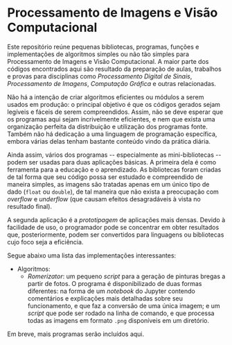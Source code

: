# Processamento de Imagens e Visão Computacional

Este repositório reúne pequenas bibliotecas, programas, funções e implementações de algoritmos simples ou não tão simples para Processamento de Imagens e Visão Computacional. A maior parte dos códigos encontrados aqui são resultado da preparação de aulas, trabalhos e provas para disciplinas como *Processamento Digital de Sinais*, *Processamento de Imagens*, *Computação Gráfica* e outras relacionadas.

Não há a intenção de criar algoritmos eficientes ou módulos a serem usados em produção: o principal objetivo é que os códigos gerados sejam legíveis e fáceis de serem compreendidos. Assim, não se deve esperar que os programas aqui sejam incrivelmente eficientes, e nem que exista uma organização perfeita da distribuição e utilização dos programas fonte. Também não há dedicação a uma linguagem de programação específica, embora várias delas tenham bastante conteúdo vindo da prática diária.

Ainda assim, vários dos programas -- especialmente as mini-bibliotecas -- podem ser usadas para duas aplicações básicas. A primeira dela é como ferramenta para a educação e o aprendizado. As bibliotecas foram criadas de tal forma que seu código possa ser estudado e compreendido de maneira simples, as imagens são tratadas apenas em um único tipo de dado (`float` ou `double`), de tal maneira que não exista a preocupação com *overflow* e *underflow* (que causam efeitos desagradáveis à vista no resultado final).

A segunda aplicação é a *prototipagem* de aplicações mais densas. Devido à facilidade de uso, o programador pode se concentrar em obter resultados que, posteriormente, podem ser convertidos para linguagens ou bibliotecas cujo foco seja a eficiência.

Segue abaixo uma lista das implementações interessantes:

* Algoritmos:
  * *Romerizator*: um pequeno *script* para a geração de pinturas bregas a partir de fotos. O programa é disponibilizado de duas formas diferentes: na forma de um *notebook* do Jupyter contendo comentários e explicações mais detalhadas sobre seu funcionamento, e que faz a conversão de uma única imagem; e um *script* que pode ser rodado na linha de comando, e que processa todas as imagens em formato `.png` disponíveis em um diretório.

Em breve, mais programas serão incluídos aqui.

